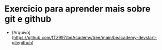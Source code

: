 # Exercicio para aprender mais sobre git e github

- [Arquivo] (https://github.com/fTz997/beAcademy/tree/main/beacademy-devstart-gitegithub)
